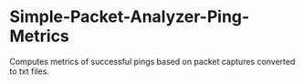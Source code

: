# Simple-Packet-Analyzer-Ping-Metrics
Computes metrics of successful pings based on packet captures converted to txt files.
